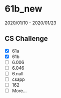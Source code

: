 # 61b_new

2020/01/10 - 2020/01/23 

## CS Challenge
- [x] 61a
- [x] 61b
- [ ] 6.006
- [ ] 6.046
- [ ] 6.null
- [ ] csapp
- [ ] 162
- [ ] More...
